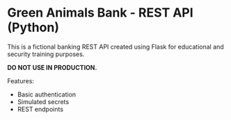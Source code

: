 # Green Animals Bank - REST API (Python)

This is a fictional banking REST API created using Flask for educational and security training purposes.

**DO NOT USE IN PRODUCTION.**

Features:
- Basic authentication
- Simulated secrets
- REST endpoints
